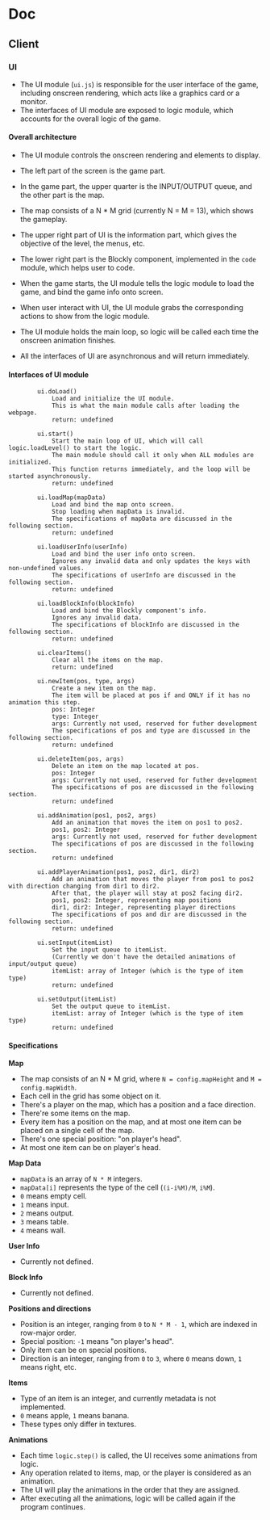# Doc

## Client

### UI

* The UI module (`ui.js`) is responsible for the user interface of the game, including onscreen rendering, which acts like a graphics card or a monitor.
* The interfaces of UI module are exposed to logic module, which accounts for the overall logic of the game.

#### Overall architecture

* The UI module controls the onscreen rendering and elements to display.
* The left part of the screen is the game part.
* In the game part, the upper quarter is the INPUT/OUTPUT queue, and the other part is the map.
* The map consists of a N \* M grid (currently N = M = 13), which shows the gameplay.
* The upper right part of UI is the information part, which gives the objective of the level, the menus, etc.
* The lower right part is the Blockly component, implemented in the `code` module, which helps user to code.

* When the game starts, the UI module tells the logic module to load the game, and bind the game info onto screen.
* When user interact with UI, the UI module grabs the corresponding actions to show from the logic module.
* The UI module holds the main loop, so logic will be called each time the onscreen animation finishes.
* All the interfaces of UI are asynchronous and will return immediately.

#### Interfaces of UI module

```
		ui.doLoad()
			Load and initialize the UI module.
			This is what the main module calls after loading the webpage.
			return: undefined

		ui.start()
			Start the main loop of UI, which will call logic.loadLevel() to start the logic.
			The main module should call it only when ALL modules are initialized.
			This function returns immediately, and the loop will be started asynchronously.
			return: undefined

		ui.loadMap(mapData)
			Load and bind the map onto screen.
			Stop loading when mapData is invalid.
			The specifications of mapData are discussed in the following section.
			return: undefined

		ui.loadUserInfo(userInfo)
			Load and bind the user info onto screen.
			Ignores any invalid data and only updates the keys with non-undefined values.
			The specifications of userInfo are discussed in the following section.
			return: undefined

		ui.loadBlockInfo(blockInfo)
			Load and bind the Blockly component's info.
			Ignores any invalid data.
			The specifications of blockInfo are discussed in the following section.
			return: undefined

		ui.clearItems()
			Clear all the items on the map.
			return: undefined

		ui.newItem(pos, type, args)
			Create a new item on the map.
			The item will be placed at pos if and ONLY if it has no animation this step.
			pos: Integer
			type: Integer
			args: Currently not used, reserved for futher development
			The specifications of pos and type are discussed in the following section.
			return: undefined

		ui.deleteItem(pos, args)
			Delete an item on the map located at pos.
			pos: Integer
			args: Currently not used, reserved for futher development
			The specifications of pos are discussed in the following section.
			return: undefined

		ui.addAnimation(pos1, pos2, args)
			Add an animation that moves the item on pos1 to pos2.
			pos1, pos2: Integer
			args: Currently not used, reserved for futher development
			The specifications of pos are discussed in the following section.
			return: undefined

		ui.addPlayerAnimation(pos1, pos2, dir1, dir2)
			Add an animation that moves the player from pos1 to pos2 with direction changing from dir1 to dir2.
			After that, the player will stay at pos2 facing dir2.
			pos1, pos2: Integer, representing map positions
			dir1, dir2: Integer, representing player directions
			The specifications of pos and dir are discussed in the following section.
			return: undefined

		ui.setInput(itemList)
			Set the input queue to itemList.
			(Currently we don't have the detailed animations of input/output queue)
			itemList: array of Integer (which is the type of item type)
			return: undefined

		ui.setOutput(itemList)
			Set the output queue to itemList.
			itemList: array of Integer (which is the type of item type)
			return: undefined
```

#### Specifications

**Map**
* The map consists of an N \* M grid, where `N = config.mapHeight` and `M = config.mapWidth`.
* Each cell in the grid has some object on it.
* There's a player on the map, which has a position and a face direction.
* There're some items on the map.
* Every item has a position on the map, and at most one item can be placed on a single cell of the map.
* There's one special position: "on player's head".
* At most one item can be on player's head.

**Map Data**
* `mapData` is an array of `N * M` integers.
* `mapData[i]` represents the type of the cell (`(i-i%M)/M`, `i%M`).
* `0` means empty cell.
* `1` means input.
* `2` means output.
* `3` means table.
* `4` means wall.

**User Info**
* Currently not defined.

**Block Info**
* Currently not defined.

**Positions and directions**
* Position is an integer, ranging from `0` to `N * M - 1`, which are indexed in row-major order.
* Special position: `-1` means "on player's head".
* Only item can be on special positions.
* Direction is an integer, ranging from `0` to `3`, where `0` means down, `1` means right, etc.

**Items**
* Type of an item is an integer, and currently metadata is not implemented.
* `0` means apple, `1` means banana.
* These types only differ in textures.

**Animations**
* Each time `logic.step()` is called, the UI receives some animations from logic.
* Any operation related to items, map, or the player is considered as an animation.
* The UI will play the animations in the order that they are assigned.
* After executing all the animations, logic will be called again if the program continues.
